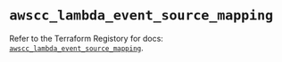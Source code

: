 # `awscc_lambda_event_source_mapping`

Refer to the Terraform Registory for docs: [`awscc_lambda_event_source_mapping`](https://registry.terraform.io/providers/hashicorp/awscc/0.70.0/docs/resources/lambda_event_source_mapping).
